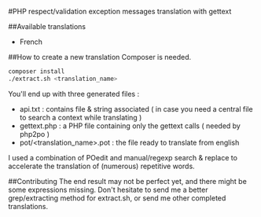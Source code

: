 #PHP respect/validation exception messages translation with gettext

##Available translations
- French

##How to create  a new translation
Composer is needed.

``` Bash
composer install
./extract.sh <translation_name>
```

You'll end up with three generated files :
- api.txt : contains file & string associated ( in case you need a central file to search a context while translating )
- gettext.php : a PHP file containing only the gettext calls ( needed by php2po )
- pot/<translation_name>.pot : the file ready to translate from english

I used a combination of POedit and manual/regexp search & replace to accelerate the translation of (numerous) repetitive words.  

##Contributing
The end result may not be perfect yet, and there might be some expressions missing. Don't hesitate to send me a better grep/extracting method for extract.sh, or send me other completed translations.
